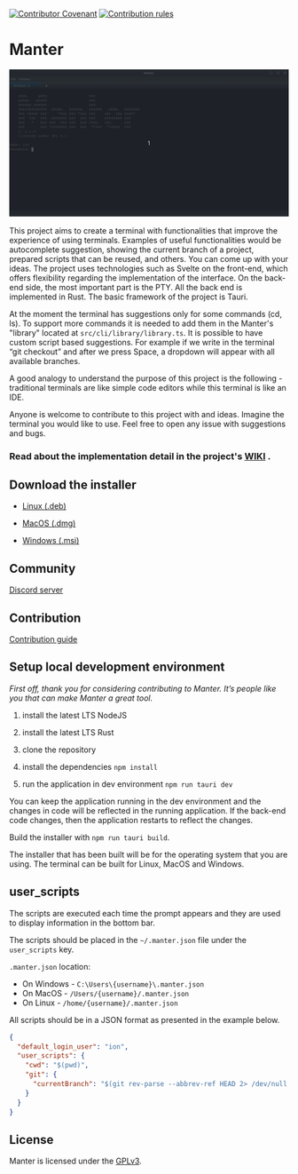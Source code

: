 [![Contributor Covenant](https://img.shields.io/badge/Contributor%20Covenant-2.1-4baaaa.svg)](https://github.com/iondodon/manter/blob/main/CODE_OF_CONDUCT.md)
[![Contribution rules](https://img.shields.io/badge/Contribution%20rules-1.0-green)](https://github.com/iondodon/manter/blob/main/CONTRIBUTING.md)

# Manter

<p align="center">
  <img src="demo.gif" />
</p>

This project aims to create a terminal with functionalities that improve the experience of using terminals. Examples of useful functionalities would be autocomplete suggestion, showing the current branch of a project, prepared scripts that can be reused, and others. You can come up with your ideas. The project uses technologies such as Svelte on the front-end, which offers flexibility regarding the implementation of the interface. On the back-end side, the most important part is the PTY. All the back end is implemented in Rust. The basic framework of the project is Tauri.

At the moment the terminal has suggestions only for some commands (cd, ls). To support more commands it is needed to add them in the Manter's "library" located at `src/cli/library/library.ts`. It is possible to have custom script based suggestions. For example if we write in the terminal “git checkout” and after we press Space, a dropdown will appear with all available branches.

A good analogy to understand the purpose of this project is the following - traditional terminals are like simple code editors while this terminal is like an IDE.

Anyone is welcome to contribute to this project with and ideas. Imagine the terminal you would like to use. Feel free to open any issue with suggestions and bugs.

### Read about the implementation detail in the project's [WIKI](https://github.com/iondodon/manter/wiki) .

## Download the installer

- [Linux (.deb)](https://drive.google.com/file/d/1-0GrZG5TgqbdAtPG0pNTiBW55lEDdy-8/view?usp=share_link)

- [MacOS (.dmg)](https://drive.google.com/file/d/1r_klMy8ZW2VwZb1xJELUhNv5sHqHfBzV/view?usp=share_link)

- [Windows (.msi)](https://drive.google.com/file/d/1lPJuIZtIEj-hJl1Bms2tebqrPZ18eM0C/view?usp=share_link)

## Community

[Discord server](https://discord.gg/k4FFFPK3ZR)

## Contribution

[Contribution guide](https://github.com/iondodon/manter/blob/main/CONTRIBUTING.md)

## Setup local development environment

_First off, thank you for considering contributing to Manter. It’s people like you that can make Manter a great tool._

1. install the latest LTS NodeJS

2. install the latest LTS Rust

3. clone the repository

4. install the dependencies `npm install`

5. run the application in dev environment `npm run tauri dev`

You can keep the application running in the dev environment and the changes in code will be reflected in the running application. If the back-end code changes, then the application restarts to reflect the changes.

Build the installer with `npm run tauri build`.

The installer that has been built will be for the operating system that you are using. The terminal can be built for Linux, MacOS and Windows.

## user_scripts

The scripts are executed each time the prompt appears and they are used to display information in the bottom bar.

The scripts should be placed in the `~/.manter.json` file under the `user_scripts` key.

`.manter.json` location:

- On Windows - `C:\Users\{username}\.manter.json`
- On MacOS - `/Users/{username}/.manter.json`
- On Linux - `/home/{username}/.manter.json`

All scripts should be in a JSON format as presented in the example below.

```json
{
  "default_login_user": "ion",
  "user_scripts": {
    "cwd": "$(pwd)",
    "git": {
      "currentBranch": "$(git rev-parse --abbrev-ref HEAD 2> /dev/null )"
    }
  }
}
```

## License

Manter is licensed under the [GPLv3](https://github.com/iondodon/manter/blob/main/LICENCE.txt).
